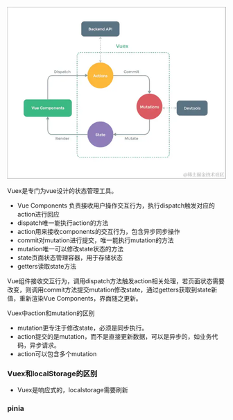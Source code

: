 ![Alt text](image-4.png)

Vuex是专门为vue设计的状态管理工具。
- Vue Components 负责接收用户操作交互行为，执行dispatch触发对应的action进行回应
- dispatch唯一能执行action的方法
- action用来接收components的交互行为，包含异步同步操作
- commit对mutation进行提交，唯一能执行mutation的方法
- mutation唯一可以修改state状态的方法
- state页面状态管理容器，用于存储状态
- getters读取state方法

Vue组件接收交互行为，调用dispatch方法触发action相关处理，若页面状态需要改变，则调用commit方法提交mutation修改state，通过getters获取到state新值，重新渲染Vue Components，界面随之更新。


Vuex中action和mutation的区别
- mutation更专注于修改state，必须是同步执行。
- action提交的是mutation，而不是直接更新数据，可以是异步的，如业务代码，异步请求。
- action可以包含多个mutation

### Vuex和localStorage的区别
- Vuex是响应式的，localstorage需要刷新

### pinia

